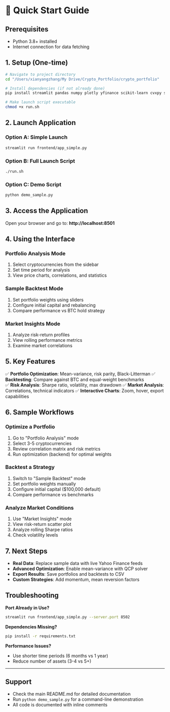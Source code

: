 # 🚀 Quick Start Guide

## Prerequisites
- Python 3.8+ installed
- Internet connection for data fetching

## 1. Setup (One-time)

```bash
# Navigate to project directory
cd "/Users/xianyangzhang/My Drive/Crypto_Portfolio/crypto_portfolio"

# Install dependencies (if not already done)
pip install streamlit pandas numpy plotly yfinance scikit-learn cvxpy scipy

# Make launch script executable
chmod +x run.sh
```

## 2. Launch Application

### Option A: Simple Launch
```bash
streamlit run frontend/app_simple.py
```

### Option B: Full Launch Script
```bash
./run.sh
```

### Option C: Demo Script
```bash
python demo_sample.py
```

## 3. Access the Application

Open your browser and go to: **http://localhost:8501**

## 4. Using the Interface

### Portfolio Analysis Mode
1. Select cryptocurrencies from the sidebar
2. Set time period for analysis
3. View price charts, correlations, and statistics

### Sample Backtest Mode
1. Set portfolio weights using sliders
2. Configure initial capital and rebalancing
3. Compare performance vs BTC hold strategy

### Market Insights Mode
1. Analyze risk-return profiles
2. View rolling performance metrics
3. Examine market correlations

## 5. Key Features

✅ **Portfolio Optimization**: Mean-variance, risk parity, Black-Litterman
✅ **Backtesting**: Compare against BTC and equal-weight benchmarks  
✅ **Risk Analysis**: Sharpe ratio, volatility, max drawdown
✅ **Market Analysis**: Correlations, technical indicators
✅ **Interactive Charts**: Zoom, hover, export capabilities

## 6. Sample Workflows

### Optimize a Portfolio
1. Go to "Portfolio Analysis" mode
2. Select 3-5 cryptocurrencies
3. Review correlation matrix and risk metrics
4. Run optimization (backend) for optimal weights

### Backtest a Strategy  
1. Switch to "Sample Backtest" mode
2. Set portfolio weights manually
3. Configure initial capital ($100,000 default)
4. Compare performance vs benchmarks

### Analyze Market Conditions
1. Use "Market Insights" mode
2. View risk-return scatter plot
3. Analyze rolling Sharpe ratios
4. Check volatility levels

## 7. Next Steps

- **Real Data**: Replace sample data with live Yahoo Finance feeds
- **Advanced Optimization**: Enable mean-variance with QCP solver
- **Export Results**: Save portfolios and backtests to CSV
- **Custom Strategies**: Add momentum, mean reversion factors

## Troubleshooting

**Port Already in Use?**
```bash
streamlit run frontend/app_simple.py --server.port 8502
```

**Dependencies Missing?**
```bash
pip install -r requirements.txt
```

**Performance Issues?**
- Use shorter time periods (6 months vs 1 year)
- Reduce number of assets (3-4 vs 5+)

---

## Support

- Check the main README.md for detailed documentation
- Run `python demo_sample.py` for a command-line demonstration
- All code is documented with inline comments